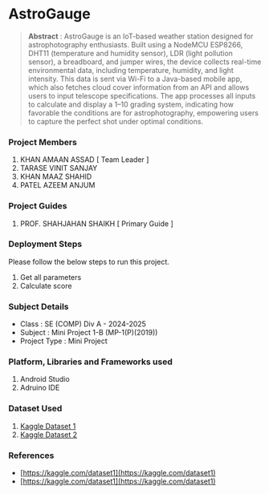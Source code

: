 # AstroGauge

> **Abstract** : AstroGauge is an IoT-based weather station designed for astrophotography enthusiasts. Built using a NodeMCU ESP8266, DHT11 (temperature and humidity sensor), LDR (light pollution sensor), a breadboard, and jumper wires, the device collects real-time environmental data, including temperature, humidity, and light intensity. This data is sent via Wi-Fi to a Java-based mobile app, which also fetches cloud cover information from an API and allows users to input telescope specifications. The app processes all inputs to calculate and display a 1–10 grading system, indicating how favorable the conditions are for astrophotography, empowering users to capture the perfect shot under optimal conditions.

### Project Members
1. KHAN AMAAN ASSAD  [ Team Leader ] 
2. TARASE VINIT SANJAY 
3. KHAN MAAZ SHAHID 
4. PATEL AZEEM ANJUM 

### Project Guides
1. PROF. SHAHJAHAN SHAIKH  [ Primary Guide ] 

### Deployment Steps
Please follow the below steps to run this project.
1. Get all parameters
2. Calculate score 

### Subject Details
- Class : SE (COMP) Div A - 2024-2025
- Subject : Mini Project 1-B (MP-1(P)(2019))
- Project Type : Mini Project

### Platform, Libraries and Frameworks used
1. Android Studio
2. Adruino IDE

### Dataset Used
1. [Kaggle Dataset 1](https://kaggle.com/dataset1)
2. [Kaggle Dataset 2](https://kaggle.com/dataset2)

### References
- [https://kaggle.com/dataset1](https://kaggle.com/dataset1)
- [https://kaggle.com/dataset1](https://kaggle.com/dataset1)
